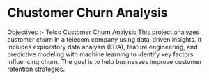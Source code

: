 # Chustomer Churn Analysis 
Objectives :- 
Telco Customer Churn Analysis This project analyzes customer churn in a telecom company using data-driven insights. It includes exploratory data analysis (EDA), 
feature engineering, and predictive modeling with machine learning to identify key factors influencing churn. The goal is to help businesses improve customer retention strategies. 
